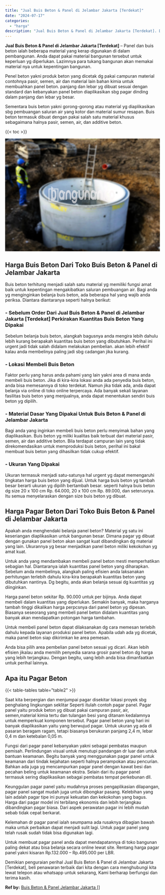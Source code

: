 ```yaml
---
title: "Jual Buis Beton & Panel di Jelambar Jakarta [Terdekat]"
date: "2024-07-17"
categories: 
  - "harga"
description: "Jual Buis Beton & Panel di Jelambar Jakarta [Terdekat]. Demikian penguraian perihal Jual Buis Beton & Panel di Jelambar Jakarta [Terdekat], beli penawaran..."
---
```


**Jual Buis Beton & Panel di Jelambar Jakarta \[Terdekat\]** – Panel dan buis beton ialah beberapa material yang kerap digunakan di dalam pembangunan. Anda dapat pakai material bangunan tersebut untuk keperluan yg diperlukan. Lazimnya para tukang bangunan akan memakai material nya untuk kepentingan bangunan.

Penel beton yakni produk beton yang dicetak dg pakai campuran material contohnya pasir, semen, air dan material lain bahan kimia untuk membuahkan panel beton. panjang dan lebar yg dibuat sesuai dengan standard dan kebanyakan panel beton diaplikasikan sbg pagar dinding dalam panjang dan lebar yg besar.

Sementara buis beton yakni gorong-gorong atau material yg diaplikasikan sbg pembuangan saluran air yang kotor dan material sumur resapan. Buis beton termasuk dibuat dengan pakai salah satu material khusus sebagaimana halnya pasir, semen, air, dan additive beton.

{{< toc >}}

![Jual Buis Beton & Panel di Jelambar Jakarta [Terdekat]](/images/jual-panel-buis-beton-murah-43.png)

## Harga Buis Beton Dari Toko Buis Beton & Panel di Jelambar Jakarta

Buis beton terhitung menjadi salah satu material yg memiliki fungsi amat baik untuk kepentingan mengakibatkan saluran pembuangan air. Bagi anda yg menginginkan belanja buis beton, ada beberapa hal yang wajib anda periksa. Diantara diantaranya seperti halnya berikut:

### \- Sebelum Order Dari Jual Buis Beton & Panel di Jelambar Jakarta \[Terdekat\] Perkirakan Kuantitas Buis Beton Yang Dipakai

Sebelum belanja buis beton, alangkah bagusnya anda mengira lebih dahulu lebih kurang berapakah kuantitas buis beton yang dibutuhkan. Perihal ini urgent jadi tidak salah didalam melakukan pembelian. akan lebih efektif kalau anda membelinya paling jadi sbg cadangan jika kurang.

### \- Lokasi Membeli Buis Beton

Faktor perlu yang harus anda pahami yang lain yakni area di mana anda membeli buis beton. Jika di kira-kira lokasi anda ada penyedia buis beton, anda bisa memesannya di toko terdekat. Namun jika tidak ada, anda dapat belanja via online di toko online terpercaya. Ada banyak sekali layanan fasilitas buis beton yang menjualnya, anda dapat menentukan sendiri buis beton yg dipilih.

### \- Material Dasar Yang Dipakai Untuk Buis Beton & Panel di Jelambar Jakarta

Bagi anda yang inginkan membeli buis beton perlu menyimak bahan yang diaplikasikan. Buis beton yg miliki kualitas baik terbuat dari material pasir, semen, air dan additive beton. Bila terdapat campuran lain yang tidak direkomendasikan untuk memproduksi buis beton, perihal ini bakal membuat buis beton yang dihasilkan tidak cukup efektif.

### \- Ukuran Yang Dipakai

Ukuran termasuk menjadi satu-satunya hal urgent yg dapat memengaruhi tingkatan harga buis beton yang dijual. Untuk harga buis beton yg tambah besar berarti ukuran yg dipilih bertambah besar. seperti halnya buis beton dg size 20 x 100 cm Rp. 64.000, 20 x 100 cm Rp. 89.000, dan seterusnya. Itu semua menyelaraskan dengan size buis beton yg dibuat.

## Harga Pagar Beton Dari Toko Buis Beton & Panel di Jelambar Jakarta

Apakah anda menghendaki belanja panel beton? Material yg satu ini keseriangan diaplikasikan untuk bangunan besar. Dimana pagar yg dibuat dengan gunakan panel beton akan sangat kuat dibandingkan dg material yang lain. Ukurannya yg besar menjadikan panel beton miliki kekokohan yg amat kuat.

Untuk anda yang mendambakan membeli panel beton mesti memperhatikan sebagian hal. Diantaranya ialah kuantitas panel beton yang diharapkan. Sebelum anda membelinya, alangkah paling efisien anda laksanakan perhitungan terlebih dahulu kira-kira berapakah kuantitas beton yang dibutuhkan nantinya. Dg begitu, anda akan belanja sesuai dg kuantitas yg diinginkan.

Harga panel beton sekitar Rp. 90.000 untuk per bijinya. Anda dapat membeli dalam kuantitas yang diperlukan. Semakin banyak, maka harganya tambah tinggi dikalikan harga perpcsnya dari panel beton yg dipesan. Biasanya seseorang yang membeli panel beton didalam kuantitas yang banyak akan mendapatkan potongan harga tambahan.

Untuk membeli panel beton dapat dilaksanakan dg cara memesan terlebih dahulu kepada layanan produksi panel beton. Apabila udah ada yg dicetak, maka panel beton siap dikirimkan ke area pemesan.

Anda bisa pilih area pembelian panel beton sesuai yg dicari. Akan lebih efisien jikalau anda memilih penyedia sarana grosir panel beton dg harga yang lebih terjangkau. Dengan begitu, uang lebih anda bisa dimanfaatkan untuk perihal lainnya.

## Apa itu Pagar Beton

{{< table-tables table="table2" >}}

Saat kita berpergian dan menjumpai pagar disekitar lokasi proyek sbg penghalang lingkungan seklitar Seperti itulah contoh pagar panel. Pagar panel yaitu produk beton yg dibuat pakai campuran pasir, air, semen,material kimia tertu dan tulangan besi yang ditanam kedalamnya untuk memperkuat komponen tersebut. Pagar panel beton yang hari ini banyak diaplikasikan yaitu yang berwujud pagar. Untuk ukuran yg ada di pasaran beragam ragam, tetapi biasanya berukuran panjang 2,4 m, lebar 0,4 m dan ketebalan 0,05 m.

Fungsi dari pagar panel kebanyakan yakni sebagai pembatas maupun pemisah. Perlindungan visual untuk menutupi pandangan dr luar dan untuk bantuan keamanan. Begitu banyak yang menggunakan pagar panel untuk keamanan dari tindak kejahatan seperti halnya perampokan atau pencurian. Bahkan ada juga yg mencampurkan pagar panel dengan kawat besi dan pecahan beling untuk keamanan ekstra. Selain dari itu pagar panel termasuk sering diaplikasikan sebagai pembatas tempat perkebunan dll.

Keunggulan pagar panel yaitu mudahnya proses pengaplikasian dilapangan, pagar panel sangat mudah juga untuk dibongkar pasang. Kelebihan yang lain adalah pagar tipe ini punyai kekuatan dan kekokohan yang bagus. Harga dari pagar model ini terbilang ekonomis dan lebih terjangkau dibandingkan pagar biasa. Dari aspek perawatan pagar ini lebih mudah sebab tidak cepat berkarat.

Kelemahan dr pagar panel ialah seumpama ada rusaknya dibagian bawah maka untuk perbaikan dapat menjadi sulit lagi. Untuk pagar panel yang telah rusak sudah tidak bisa digunakan lagi.

Untuk membuat pagar panel anda dapat mendapatannya di toko bangunan paling dekat atau bisa belanja secara online lewat site. Rentang harga pagar panel yakni kisaran Rp.132.000 – Rp.495.000 per LBR.

Demikian penguraian perihal Jual Buis Beton & Panel di Jelambar Jakarta \[Terdekat\], beli penawaran terbaik dari kita dengan cara menghubungi kita lewat telepon atau whatsapp untuk sekarang, Kami berharap berfungsi dan terima kasih.

**Ref by:** [Buis Beton & Panel Jelambar Jakarta []](https://id.wikipedia.org/wiki/Buis)
